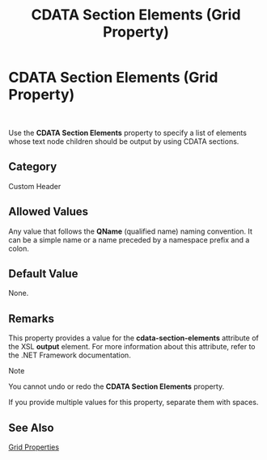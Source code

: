 ﻿---
title: CDATA Section Elements (Grid Property)
TOCTitle: CDATA Section Elements (Grid Property)
ms:assetid: fa4bf34f-8a0c-4569-a3d0-d632ff939a8c
ms:mtpsurl: https://msdn.microsoft.com/en-us/library/Aa562057(v=BTS.80)
ms:contentKeyID: 51533592
ms.date: 08/30/2017
mtps_version: v=BTS.80
---

# CDATA Section Elements (Grid Property)

 

Use the **CDATA Section Elements** property to specify a list of elements whose text node children should be output by using CDATA sections.

## Category

Custom Header

## Allowed Values

Any value that follows the **QName** (qualified name) naming convention. It can be a simple name or a name preceded by a namespace prefix and a colon.

## Default Value

None.

## Remarks

This property provides a value for the **cdata-section-elements** attribute of the XSL **output** element. For more information about this attribute, refer to the .NET Framework documentation.


> [!NOTE]
> <P>You cannot undo or redo the <STRONG>CDATA Section Elements</STRONG> property.</P>



If you provide multiple values for this property, separate them with spaces.

## See Also

[Grid Properties](grid-properties.md)


